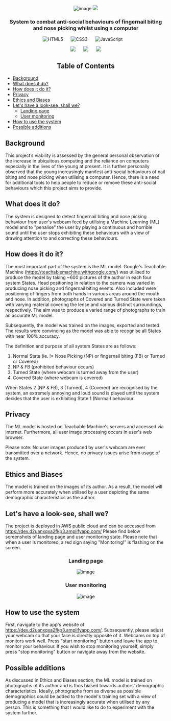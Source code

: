 <div align="center">
 
![image](https://user-images.githubusercontent.com/85033252/193809079-1786cdea-efe9-4508-b57a-2a1d14d6ebcb.png)
![](https://github.com/tenngs/anti-antisocial-AI/blob/main/Images/Anti_Anti-Social_AI.png)

</div>

<div align="center">

<h3> System to combat anti-social behaviours of fingernail biting and nose picking whilst using a computer<br>
 
</div>
 
<div align="center">
 
 ![HTML5](https://img.shields.io/badge/html5-%23E34F26.svg?style=for-the-badge&logo=html5&logoColor=white) &nbsp;&nbsp;&nbsp;&nbsp; ![CSS3](https://img.shields.io/badge/css3-%231572B6.svg?style=for-the-badge&logo=css3&logoColor=white) &nbsp;&nbsp;&nbsp;&nbsp; ![JavaScript](https://img.shields.io/badge/javascript-%23323330.svg?style=for-the-badge&logo=javascript&logoColor=%23F7DF1E) &nbsp;&nbsp;&nbsp;&nbsp; 
 
 ![](https://img.shields.io/badge/machine-learning-blue)  &nbsp;&nbsp;&nbsp;&nbsp;  ![](https://img.shields.io/badge/artificial-intelligence-blue)
 &nbsp;&nbsp;&nbsp;&nbsp; ![](https://img.shields.io/badge/teachable-machine-blue)
 
 </div>
 
<div align="center">
 
<h2> Table of Contents

</div>

- [Background](#background)
- [What does it do?](#what-does-it-do)
- [How does it do it?](#how-does-it-do-it)
- [Privacy](#privacy) 
- [Ethics and Biases](#ethics-and-biases)  
- [Let's have a look-see, shall we?](#lets-have-a-look-see-shall-we)
   - [Landing page](#landing-page)
   - [User monitoring](#user-monitoring)
- [How to use the system](#how-to-use-the-system)
- [Possible additions](#possible-additions)


## Background
This project’s viability is assessed by the general personal observation of the increase in ubiquitous computing and the reliance on computers especially in the lives of the young at present. It is further personally observed that the young increasingly manifest anti-social behaviours of nail biting and nose picking when utilising a computer. Hence, there is a need for additional tools to help people to reduce or remove these anti-social behaviours which this project aims to provide. 
<br>

## What does it do?
The system is designed to detect fingernail biting and nose picking behaviour from user's webcam feed by utilising a Machine Learning (ML) model and to "penalise" the user by playing a continuous and horrible sound until the user stops exhibiting these behaviours with a view of drawing attention to and correcting these behaviours. 

## How does it do it?
The most important part of the system is the ML model. Google's Teachable Machine (https://teachablemachine.withgoogle.com/) was utilised to produce the model by taking ~600 pictures of the author in each four system States. Head positioning in relation to the camera was varied in producing nose picking and fingernail biting events. Also included were positioning of fingers from both hands in various areas around the mouth and nose. In addition, photographs of Covered and Turned State were taken with varying material covering the lense and various distinct surroundings, respectively. The aim was to produce a varied range of photographs to train an accurate ML model.

Subsequently, the model was trained on the images, exported and tested. The results were convincing as the model was able to recognise all States with near 100% accuracy.

The definition and purpose of all system States are as follows:

1) Normal State (ie. != Nose Picking (NP) or fingernail biting (FB) or Turned or Covered)
2) NP & FB (prohibited behaviour occurs)
3) Turned State (where webcam is turned away from the user)
4) Covered State (where webcam is covered)

When States 2 (NP & FB), 3 (Turned), 4 (Covered) are recognised by the system, an extremely annoying and loud sound is played until the system decides that the user is exhibiting State 1 (Normal) behaviour. 

## Privacy
The ML model is hosted on Teachable Machine's servers and accessed via internet. Furthermore, all user image processing occurs in user's web browser.

Please note: No user images produced by user's webcam are ever transmitted over a network. Hence, no privacy issues arise from usage of the system.

## Ethics and Biases
The model is trained on the images of its author. As a result, the model will perform more accurately when utilised by a user depicting the same demographic characteristics as the author.   

## Let's have a look-see, shall we?
The project is deployed in AWS public cloud and can be accessed from https://dev.d2uanxqxa2fkp3.amplifyapp.com/
Please find below screenshots of landing page and user monitoring state. Please note that when a user is monitored, a red sign saying "Monitoring!" is flashing on the screen. 

<div align="center">

### Landing page<br>
  

 
![image](https://user-images.githubusercontent.com/85033252/193796620-96495834-458c-4209-b00f-f2e1b0d388ba.png)


  
### User monitoring<br> 
  

 
![image](https://user-images.githubusercontent.com/85033252/193797373-a52b505d-0e00-4836-8dcf-bdd3ca21d89f.png)

</div>

## How to use the system
First, navigate to the app's website of https://dev.d2uanxqxa2fkp3.amplifyapp.com/. Subsequently, please adjust your webcam so that your face is directly opposite of it. Webcams on top of monitors work well. Press "start monitoring" button and leave the app to monitor your behaviour. If you wish to stop monitoring yourself, simply press "stop monitoring" button or navigate away from the website.

## Possible additions
As discussed in Ethics and Biases section, the ML model is trained on photographs of its author and is thus biased towards authors' demographic characteristics. Ideally, photographs from as diverse as possible demographics could be added to the model's training set with a view of producing a model that is increasingly accurate when utilised by any person. This is something that I would like to do to experiment with the system further.



